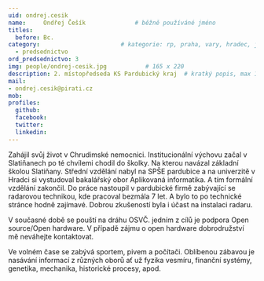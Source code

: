 ```yaml
---
uid: ondrej.cesik
name:     Ondřej Češík      		# běžně používáné jméno
titles:
  before: Bc.
category:                 		# kategorie: rp, praha, vary, hradec, jmk, senat
  - predsednictvo
ord_predsednictvo: 3
img: people/ondrej-cesik.jpg           # 165 x 220
description: 2. místopředseda KS Pardubický kraj  # kratký popis, max 160 znaků
mail:
- ondrej.cesik@pirati.cz
mob:
profiles:
  github:
  facebook:
  twitter:
  linkedin:
---
```


Zahájil svůj život v Chrudimské nemocnici. Institucionální výchovu začal v Slatiňanech po té chvílemi chodil do školky. Na kterou navázal základní školou Slatiňany. Střední vzdělání nabyl na SPŠE pardubice a na univerzitě v Hradci si vystudoval bakalářský obor Aplikovaná informatika. A tím formální vzdělání zakončil. Do práce nastoupil v pardubické firmě zabývající se radarovou technikou, kde pracoval bezmála 7 let. A bylo to po technické stránce hodně zajímavé. Dobrou zkušeností byla i účast na instalaci radaru.

V současné době se pouští na dráhu OSVČ. jedním z cílů je podpora Open source/Open hardware. V případě zájmu o open hardware dobrodružství mě neváhejte kontaktovat.

Ve volném čase se zabývá sportem, pivem a počítači. Oblíbenou zábavou je nasávání informací z různých oborů ať už fyzika vesmíru, finanční systémy, genetika, mechanika, historické procesy, apod.
